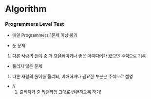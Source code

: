 # Algorithm
### Programmers Level Test
* 매일 Programmers 1문제 이상 풀기

* 푼 문제
1. 다른 사람의 풀이 중 더 효율적이거나 좋은 아이디어가 있으면 주석으로 기록

* 풀리지 않은 문제  
1. 다른 사람의 풀이를 올리되, 이해하거나 필요한 부분은 주석으로 설명

* //
  1. 출제자가 준 리턴타입 그대로 반환하도록 하기!
